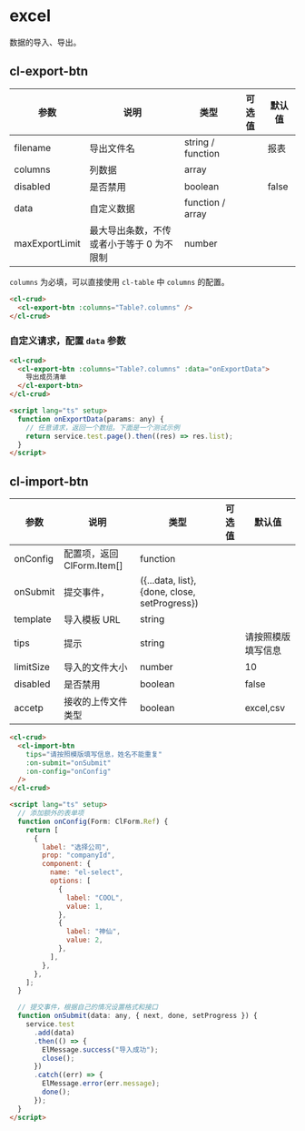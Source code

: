 # excel

数据的导入、导出。

## cl-export-btn

| 参数           | 说明                                      | 类型              | 可选值 | 默认值 |
| -------------- | ----------------------------------------- | ----------------- | ------ | ------ |
| filename       | 导出文件名                                | string / function |        | 报表   |
| columns        | 列数据                                    | array             |        |        |
| disabled       | 是否禁用                                  | boolean           |        | false  |
| data           | 自定义数据                                | function / array  |        |        |
| maxExportLimit | 最大导出条数，不传或者小于等于 0 为不限制 | number            |        |        |

`columns` 为必填，可以直接使用 `cl-table` 中 `columns` 的配置。

```html
<cl-crud>
  <cl-export-btn :columns="Table?.columns" />
</cl-crud>
```

### 自定义请求，配置 `data` 参数

```html
<cl-crud>
  <cl-export-btn :columns="Table?.columns" :data="onExportData">
    导出成员清单
  </cl-export-btn>
</cl-crud>

<script lang="ts" setup>
  function onExportData(params: any) {
    // 任意请求，返回一个数组。下面是一个测试示例
    return service.test.page().then((res) => res.list);
  }
</script>
```

## cl-import-btn

| 参数      | 说明                       | 类型                                          | 可选值 | 默认值             |
| --------- | -------------------------- | --------------------------------------------- | ------ | ------------------ |
| onConfig  | 配置项，返回 ClForm.Item[] | function                                      |        |                    |
| onSubmit  | 提交事件，                 | ({...data, list}, {done, close, setProgress}) |        |                    |
| template  | 导入模板 URL               | string                                        |        |                    |
| tips      | 提示                       | string                                        |        | 请按照模版填写信息 |
| limitSize | 导入的文件大小             | number                                        |        | 10                 |
| disabled  | 是否禁用                   | boolean                                       |        | false              |
| accetp    | 接收的上传文件类型         | boolean                                       |        | excel,csv          |

```html
<cl-crud>
  <cl-import-btn
    tips="请按照模版填写信息，姓名不能重复"
    :on-submit="onSubmit"
    :on-config="onConfig"
  />
</cl-crud>

<script lang="ts" setup>
  // 添加额外的表单项
  function onConfig(Form: ClForm.Ref) {
    return [
      {
        label: "选择公司",
        prop: "companyId",
        component: {
          name: "el-select",
          options: [
            {
              label: "COOL",
              value: 1,
            },
            {
              label: "神仙",
              value: 2,
            },
          ],
        },
      },
    ];
  }

  // 提交事件，根据自己的情况设置格式和接口
  function onSubmit(data: any, { next, done, setProgress }) {
    service.test
      .add(data)
      .then(() => {
        ElMessage.success("导入成功");
        close();
      })
      .catch((err) => {
        ElMessage.error(err.message);
        done();
      });
  }
</script>
```
